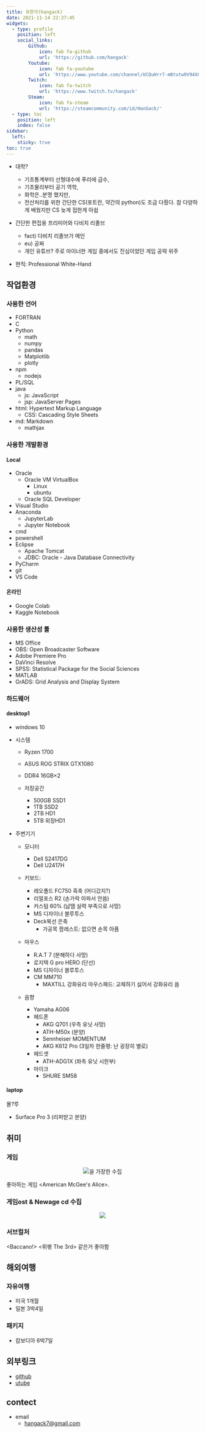 ```yaml
---
title: 유한각(hangack)
date: 2021-11-14 22:37:45
widgets:
  - type: profile
    position: left
    social_links:
        Github:
            icon: fab fa-github
            url: 'https://github.com/hangack'
        Youtube:
            icon: fab fa-youtube
            url: 'https://www.youtube.com/channel/UCQuHrr7-mBtutw9V94XGH-g'
        Twitch:
            icon: fab fa-twitch
            url: 'https://www.twitch.tv/hangack'
        Steam:
            icon: fab fa-steam
            url: 'https://steamcommunity.com/id/HanGack/'
  - type: toc
    position: left
    index: false
sidebar:
  left:
    sticky: true
toc: true
---
```



 - 대학?
   - 기초통계부터 선형대수에 푸리에 급수,
   - 기초물리부터 공기 역학,
   - 화학은..분명 했지만,
   - 전산처리를 위한 간단한 CS(포트란, 약간의 python)도 조금 다뤘다.
     참 다양하게 배웠지만 CS 늦게 접한게 아쉽


 - 간단한 편집용 프리미어와 다비치 리졸브
   - fact) 다비치 리졸브가 메인 
   - eu) 공짜
   - 개인 유튜브? 주로 마이너한 게임 중에서도 진심이었던 게임 공략 위주

 - 현직: Professional White-Hand


## 작업환경
### 사용한 언어
 - FORTRAN
 - C
 - Python
   - math
   - numpy
   - pandas
   - Matplotlib
   - plotly
 - npm
   - nodejs
 - PL/SQL
 - java
   - js: JavaScript
   - jsp: JavaServer Pages
 - html: Hypertext Markup Language
   - CSS: Cascading Style Sheets
 - md: Markdown
   - mathjax

### 사용한 개발환경
#### Local
 - Oracle
   - Oracle VM VirtualBox
     - Linux
     - ubuntu
   - Oracle SQL Developer
 - Visual Studio
 - Anaconda
   - JupyterLab
   - Jupyter Notebook
 - cmd
 - powershell
 - Eclipse
   - Apache Tomcat
   - JDBC: Oracle - Java Database Connectivity
 - PyCharm
 - git
 - VS Code

#### 온라인
 - Google Colab
 - Kaggle Notebook

### 사용한 생산성 툴
 - MS Office
 - OBS: Open Broadcaster Software
 - Adobe Premiere Pro
 - DaVinci Resolve
 - SPSS: Statistical Package for the Social Sciences
 - MATLAB
 - GrADS: Grid Analysis and Display System
 
### 하드웨어
#### desktop1
- windows 10
- 시스템
  - Ryzen 1700
  - ASUS ROG STRIX GTX1080
  - DDR4 16GB$\times$2

  - 저장공간
    - 500GB SSD1
    - 1TB SSD2
    - 2TB HD1
    - 5TB 외장HD1

- 주변기기
  - 모니터
    - Dell S2417DG
    - Dell U2417H

  - 키보드: 
    - 레오폴드 FC750 흑축 (어디갔지?)
    - 리얼포스 R2 (손가락 아파서 안씀)
    - 커스텀 60% (납땜 실력 부족으로 사망)
    - MS 디자이너 블루투스
    - Deck북선 은축
      - 가공목 팜레스트: 없으면 손목 아픔

  - 마우스
    - R.A.T 7 (분해하다 사망)
    - 로지텍 G pro HERO (단선)
    - MS 디자이너 블루투스
    - CM MM710
      - MAXTILL 강화유리 마우스패드: 교체하기 싫어서 강화유리 씀

  - 음향
    - Yamaha AG06
    - 헤드폰
      - AKG Q701 (우측 유닛 사망)
      - ATH-M50x (분양)
      - Sennheiser MOMENTUM
      - AKG K612 Pro (3일차 한줄평: 난 굉장히 별로)
    - 헤드셋
      - ATH-ADG1X (좌측 유닛 시한부)
    - 마이크
      - SHURE SM58

#### laptop
몰?루
 - Surface Pro 3 (리퍼받고 분양)


## 취미
### 게임

<center><img src="/images/about/steam.png" alt="을 가장한 수집"></center>

좋아하는 게임 &#60;American McGee's Alice&#62;.


### 게임ost & Newage cd 수집

<center><img src="/images/about/KakaoTalk_20210109_153448261.jpg"></center>
 
 
### 서브컬처
&#60;Baccano!&#62; &#60;뤼팽 The 3rd&#62; 같은거 좋아함

   

## 해외여행

### 자유여행
 - 미국 1개월
 - 일본 3박4일

### 패키지
 - 캄보디아 6박7일


## 외부링크
 - [github](https://github.com/hangack)
 - [utube](https://www.youtube.com/channel/UCQuHrr7-mBtutw9V94XGH-g)

## contect
 - email
   - hangack7@gmail.com